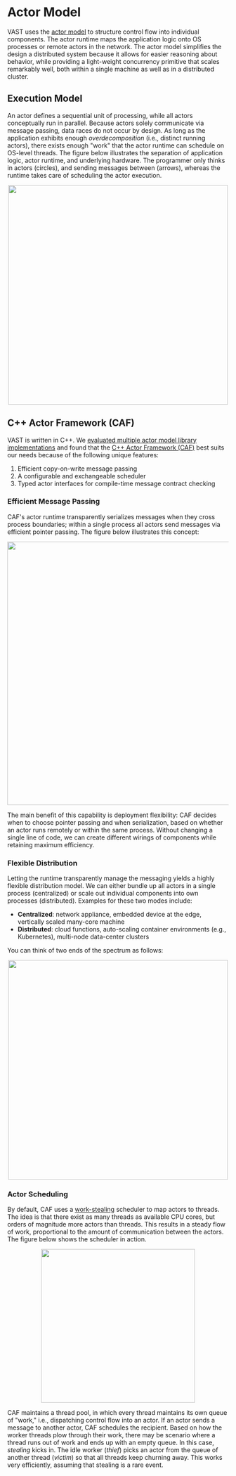 # Actor Model

VAST uses the [actor model][dist-prog-actor-model] to structure control flow
into individual components. The actor runtime maps the application logic onto
OS processes or remote actors in the network. The actor model simplifies the
design a distributed system because it allows for easier reasoning about
behavior, while providing a light-weight concurrency primitive that scales
remarkably well, both within a single machine as well as in a distributed
cluster.

## Execution Model

An actor defines a sequential unit of processing, while all actors conceptually
run in parallel. Because actors solely communicate via message passing, data
races do not occur by design. As long as the application exhibits enough
*overdecomposition* (i.e., distinct running actors), there exists enough "work"
that the actor runtime can schedule on OS-level threads. The figure below
illustrates the separation of application logic, actor runtime, and underlying
hardware. The programmer only thinks in actors (circles), and sending messages
between (arrows), whereas the runtime takes care of scheduling the actor
execution.

<div align="center">
<img src={require("@site/static/img/actor-model-architecture.png").default} width="500" />
</div>

## C++ Actor Framework (CAF)

VAST is written in C++. We [evaluated multiple actor model library
implementations](http://matthias.vallentin.net/papers/thesis-phd.pdf) and
found that the [C++ Actor Framework (CAF)][caf] best suits our needs because of
the following unique features:

1. Efficient copy-on-write message passing
2. A configurable and exchangeable scheduler
3. Typed actor interfaces for compile-time message contract checking

### Efficient Message Passing

CAF's actor runtime transparently serializes messages when they cross process
boundaries; within a single process all actors send messages via efficient
pointer passing. The figure below illustrates this concept:

<div align="center">
<img src={require("@site/static/img/actor-model-messaging.png").default} width="600" />
</div>

The main benefit of this capability is deployment flexibility: CAF decides when
to choose pointer passing and when serialization, based on whether an actor
runs remotely or within the same process. Without changing a single line of
code, we can create different wirings of components while retaining maximum
efficiency.

### Flexible Distribution

Letting the runtime transparently manage the messaging yields a highly flexible
distribution model. We can either bundle up all actors in a single process
(centralized) or scale out individual components into own processes
(distributed). Examples for these two modes include:

- **Centralized**: network appliance, embedded device at the edge, vertically
  scaled many-core machine
- **Distributed**: cloud functions, auto-scaling container environments (e.g.,
  Kubernetes), multi-node data-center clusters

You can think of two ends of the spectrum as follows:

<div align="center">
<img src={require("@site/static/img/actor-model-distribution.png").default} width="500" />
</div>

### Actor Scheduling

By default, CAF uses a
[work-stealing](https://en.wikipedia.org/wiki/Work_stealing) scheduler to map
actors to threads. The idea is that there exist as many threads as available
CPU cores, but orders of magnitude more actors than threads. This results in a
steady flow of work, proportional to the amount of communication between the
actors. The figure below shows the scheduler in action.

<div align="center">
<img src={require("@site/static/img/actor-model-workstealing.png").default} width="350" />
</div>

CAF maintains a thread pool, in which every thread maintains its own queue of
"work," i.e., dispatching control flow into an actor. If an actor sends a
message to another actor, CAF schedules the recipient. Based on how the worker
threads plow through their work, there may be scenario where a thread runs out
of work and ends up with an empty queue. In this case, *stealing* kicks in. The
idle worker (*thief*) picks an actor from the queue of another thread
(*victim*) so that all threads keep churning away. This works very efficiently,
assuming that stealing is a rare event.

[caf]: https://github.com/actor-framework/actor-framework
[dist-prog-actor-model]: http://dist-prog-book.com/chapter/3/message-passing.html#why-the-actor-model
